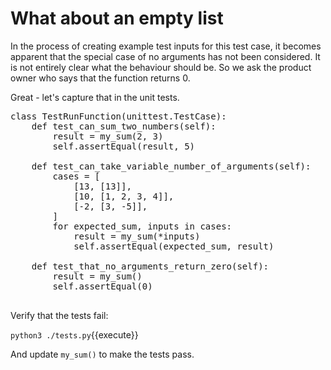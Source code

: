 What about an empty list
========================

In the process of creating example test inputs for this test case,
it becomes apparent that the special case of no arguments has not
been considered.  It is not entirely clear what the behaviour
should be.  So we ask the product owner who says
that the function returns 0.

Great - let's capture that in the unit tests.

<pre class="file" data-target="clipboard">
class TestRunFunction(unittest.TestCase):
    def test_can_sum_two_numbers(self):
        result = my_sum(2, 3)
        self.assertEqual(result, 5)

    def test_can_take_variable_number_of_arguments(self):
        cases = [
            [13, [13]],
            [10, [1, 2, 3, 4]],
            [-2, [3, -5]],
        ]
        for expected_sum, inputs in cases:
            result = my_sum(*inputs)
            self.assertEqual(expected_sum, result)

    def test_that_no_arguments_return_zero(self):
        result = my_sum()
        self.assertEqual(0)

</pre>

Verify that the tests fail:

`python3 ./tests.py`{{execute}}

And update `my_sum()` to make the tests pass.
